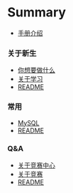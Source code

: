 # Summary

* [手册介绍](/README.md)

### 关于新生
<!-- * 关于新生 -->
* [你想要做什么](/Freshman/Some-Words.md)
* [关于学习](/Freshman/About-Freshman-Study.md)
* [README](/Freshman/README.md)

### 常用
<!-- * 常用 -->
* [MySQL](/Regular/MySQL.md)
* [README](/Regular/README.md)

### Q&A
<!-- * Q&A -->
* [关于竞赛中心](/QA/About-Competition-Center.md)
* [关于竞赛](/QA/About-Competiton.md)
* [README](/QA/README.md)